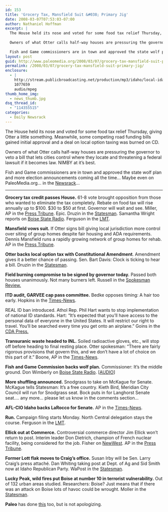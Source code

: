 ```yaml
---
id: 153
title: 'Grocery Tax, Mansfield Suit &#038; Primary Jig'
date: 2008-03-07T07:53:03-07:00
author: Nathaniel Hoffman
excerpt: |
  The House held its nose and voted for some food tax relief Thursday, giving Otter a little something. Meanwhile, some competing road funding bills gained initial approval and a deal on local option taxing was burned on CD. <p />
  
  Owners of what Otter calls half-way houses are pressuring the governor to veto a bill that lets cities control where they locate and threatening a federal lawsuit if it becomes law. NIMBY at it's best. <p />
  
  Fish and Game commissioners are in town and approved the state wolf plan and more election announcements coming all the time... Maybe even on PaleoMedia.org... in the <a href="http://www.paleomedia.org/2008/03/07/grocery-tax-mansfield-suit-primary-jig/">Newsrack</a>...
layout: post
guid: http://www.paleomedia.org/2008/03/07/grocery-tax-mansfield-suit-primary-jig/
permalink: /2008/03/07/grocery-tax-mansfield-suit-primary-jig/
enclosure:
  - |
    http://stream.publicbroadcasting.net/production/mp3/idaho/local-idaho-683458.mp3
    1077659
    audio/mpeg
thumb_home_img:
  - news_thumb.jpg
dsq_thread_id:
  - "114355515"
categories:
  - Daily Newsrack
---
```

The House held its nose and voted for some food tax relief Thursday, giving Otter a little something. Meanwhile, some competing road funding bills gained initial approval and a deal on local option taxing was burned on CD. 

Owners of what Otter calls half-way houses are pressuring the governor to veto a bill that lets cities control where they locate and threatening a federal lawsuit if it becomes law. NIMBY at it&#8217;s best. 

Fish and Game commissioners are in town and approved the state wolf plan and more election announcements coming all the time&#8230; Maybe even on PaleoMedia.org&#8230; in the [Newsrack](http://www.paleomedia.org/2008/03/07/grocery-tax-mansfield-suit-primary-jig/)&#8230;

* * *

**Grocery tax credit passes House.** 61-8 vote brought opposition from those who wanted to eliminate the tax completely. Rebate on food tax will rise annually up to $100. $30 to $50 at first. Governor will wait and see. Miller, AP in the [Press Tribune](http://hosted.ap.org/dynamic/stories/I/ID_XGR_GROCERY_TAX_IDOL-?SITE=IDNCP&SECTION=HOME&TEMPLATE=DEFAULT). Epic. Druzin in the [Statesman](http://www.idahostatesman.com/idahopolitics/story/316823.html). Samantha Wright reports on [Boise State Radio](http://www.publicbroadcasting.net/idaho/news.newsmain?action=article&ARTICLE_ID=1239622&sectionID=1). Ferguson in the [LMT](http://www.lmtribune.com/story/northwest/15967/).

**Mansfield vows suit.** If Otter signs bill giving local jurisdiction more control over siting of group homes despite fair housing and ADA requirements. Dennis Mansfield runs a rapidly growing network of group homes for rehab. AP in the [Press Tribune](http://hosted.ap.org/dynamic/stories/I/ID_XGR_GROUP_HOMES_IDOL-?SITE=IDNCP&SECTION=HOME&TEMPLATE=DEFAULT).

**Otter backs local option tax with Constitutional Amendment**. Amendment gives it a better chance of passing. Sen. Bart Davis: Clock is ticking to hear a bill. Druzin in the [Statesman](http://www.idahostatesman.com/newsupdates/story/316826.html).

**Field burning compromise to be signed by governor today.** Passed both houses unanimously. Not many burners left. Russell in the [Spokesman Review.](http://www.spokesmanreview.com/idaho/topstory.asp?ID=234977)

**ITD audit, GARVEE cap pass committee.** Bedke opposes timing: A hair too early. Hopkins in the [Times-News](http://www.magicvalley.com/articles/2008/03/07/news/local_state/132331.txt).

REAL ID ban introduced. Athol Rep. Phil Hart wants to stop implementation of national ID standards. Hart: &#8220;It&#8217;s expected that you&#8217;ll have access to the personal data of everyone in the United States. It will restrict our right to travel. You&#8217;ll be searched every time you get onto an airplane.&#8221; Goins in the [CDA Press.](http://www.cdapress.com/articles/2008/03/07/news/news04.txt)

**Transuranic waste headed to INL.** Soiled radioactive gloves, etc., will stop off before heading to final resting place. Otter spokesman: &#8220;There are fairly rigorous provisions that govern this, and we don&#8217;t have a lot of choice on this part of it.&#8221; Boone, AP in the [Times-News](http://www.magicvalley.com/articles/2008/03/07/ap-state-id/d8v89t502.txt).

**Fish and Game Commission backs wolf plan.** Commissioner: It&#8217;s the middle ground. Don Wimberly on [Boise State Radio](http://www.publicbroadcasting.net/idaho/news.newsmain?action=article&ARTICLE_ID=1239603&sectionID=1). [[AUDIO](http://stream.publicbroadcasting.net/production/mp3/idaho/local-idaho-683458.mp3)]

**More shuffling announced.** Snodgrass to take on McKague for Senate. McKague tells Statesman: It&#8217;s a free country. Kieth Bird, Meridian City Council will run for Snodgrass seat. Bock puts in for Langhorst Senate seat&#8230;. any more&#8230; please let us know in the comments section&#8230;

**AFL-CIO Idaho backs LaRocco for Senate.** AP in the [Times-News](http://www.magicvalley.com/articles/2008/03/07/ap-state-id/d8v89jio0.txt).

**Run.** Campaign filing starts Monday. North Central delegation stays the course. Ferguson in the [LMT](http://www.lmtribune.com/story/northwest/15949/).

**Ellick out at Commerce.** Controversial commerce director Jim Ellick won&#8217;t return to post. Interim leader Don Dietrich, champion of French nuclear facility, being considered for the job. Fisher on [NewWest](http://www.newwest.net/city/article/otter_says_commerce_chief_wont_return/C108/L108/). AP in the [Press Tribune](http://hosted.ap.org/dynamic/stories/I/ID_ELLICK_DEPARTURE_IDOL-?SITE=IDNCP&SECTION=HOME&TEMPLATE=DEFAULT).

**Former Lott flak moves to Craig&#8217;s office.** Susan Irby will be Sen. Larry Craig&#8217;s press attaché. Dan Whiting taking post at Dept. of Ag and Sid Smith now at Idaho Republican Party. WaPost in the [Statesman](http://www.idahostatesman.com/newsupdates/story/316826.html).

**Lucky Peak, wild fires put Boise at number 10 in terrorist vulnerability.** Out of 132 urban areas studied. Researchers: Boise? Just means that if there was an attack on Boise lots of havoc could be wrought. Moller in the [Statesman](http://www.idahostatesman.com/newsupdates/story/316820.html).

**Paleo** has done [this](http://www.magicvalley.com/articles/2008/03/07/ap-state-id/d8v8cee02.txt) too, but is not apologizing.